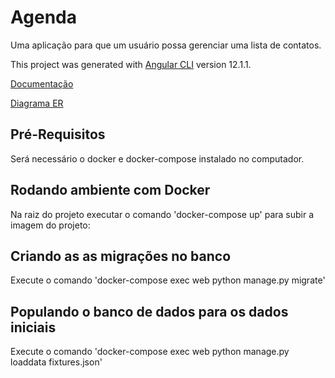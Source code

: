 # Agenda

Uma aplicação para que um usuário possa gerenciar uma lista de contatos.

This project was generated with [Angular CLI](https://github.com/angular/angular-cli) version 12.1.1.

[Documentação](https://drive.google.com/file/d/1Clm9AU-_zqNaHgEf4Pny9tp8J4Y9vVro/view?usp=sharing)

[Diagrama ER](https://www.canva.com/design/DAEoBD5LJBE/q7vQUn1IJ5OgyZ-H7AXS3w/watch?utm_content=DAEoBD5LJBE&utm_campaign=designshare&utm_medium=link&utm_source=sharebutton)

## Pré-Requisitos

Será necessário o docker e docker-compose instalado no computador.

## Rodando ambiente com Docker

Na raiz do projeto executar o comando 'docker-compose up' para subir a imagem do projeto:

## Criando as as migrações no banco

Execute o comando 'docker-compose exec web python manage.py migrate'


## Populando o banco de dados para os dados iniciais

Execute o comando 'docker-compose exec web python manage.py loaddata fixtures.json'


